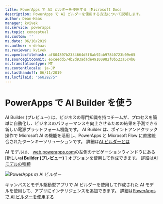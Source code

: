 ```yaml
---
title: PowerApps で AI ビルダーを使用する |Microsoft Docs
description: PowerApps で AI ビルダーを使用する方法について説明します。
author: Dean-Haas
manager: kvivek
ms.service: powerapps
ms.topic: conceptual
ms.custom: ''
ms.date: 06/10/2019
ms.author: v-dehaas
ms.reviewer: kvivek
ms.openlocfilehash: af804897b2334664d5f8ab92ab97840723b09e65
ms.sourcegitcommit: e6ceedd574b2d93adade49100982f0b523a5c4b6
ms.translationtype: MT
ms.contentlocale: ja-JP
ms.lasthandoff: 06/11/2019
ms.locfileid: "66829275"
---
```

# <a name="use-ai-builder-in-powerapps"></a>PowerApps で AI Builder を使う

AI Builder (プレビュー) は、ビジネスの専門知識を持つチームが、プロセスを簡単に自動化し、ビジネスのパフォーマンスを向上させるための結果を予測できる新しい電源プラットフォーム機能です。 AI Builder は、ポイントアンドクリック操作で Microsoft AI の機能を活用し、PowerApps と Microsoft Flow に直接統合されたターンキーソリューションです。 詳細は[AI ビルダーとは](/ai-builder/)

AI モデルは、 [web.powerapps.com](https://web.powerapps.com)の左側のナビゲーションウィンドウにある [新しい**ai Builder (プレビュー)** ] オプションを使用して作成できます。 詳細は[AI モデルの種類](/ai-builder/model-types)

![PowerApps の AI ビルダー](media/ai-builder.png "PowerApps の AI ビルダー")

キャンバスとモデル駆動型アプリで AI ビルダーを使用して作成された AI モデルを使用して、アプリにインテリジェンスを追加できます。 詳細は[PowerApps で AI ビルダーを使用する](/ai-builder/use-in-powerapps-overview)
